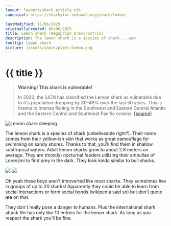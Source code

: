 ```yaml
---
layout: layouts/shark_article.njk
canonical: https://sharkyfur.nekoweb.org/shark/lemon/

lastModified: 11/06/2025
originallyCreated: 08/06/2025
title: Lemon shark (Negaprion brevirostris)
description: The lemon shark is a species of shark... wow
tooltip: Lemon shark
picture: /assets/shark/pixel/lemon.png
---
```


# {{ title }}

<blockquote class="warning-bq">
    <strong>Warning! This shark is vulnerable!</strong>
    <p>
        In 2020, the IUCN has classified the Lemon shark as vulnerable due to it's population dropping by 30–49% over the last 50 years. This is thanks to intense fishing in the Southwest and Eastern Central Atlantic and the Eastern Central and Southeast Pacific oceans. <a href="https://www.iucnredlist.org/species/39380/2915472" target="_blank">[source]</a>
    </p>
</blockquote>

![Lemon shark sleeping](/assets/shark/lemon/lemon_sleeping.jpg)

The lemon shark is a species of shark (unbeliveable right?). Their name comes from their yellow-ish skin that works as great camouflage for swimming on sandy shores. Thanks to that, you'll find them in shallow subtropical waters. Adult lemon sharks grow to about 2.8 meters on average. They are (mostly) nocturnal feeders utilizing their ampullae of Lorenzini to find prey in the dark. They look kinda similar to bull sharks.

<div class="images-section">
    <img src="/assets/shark/lemon/lemon_swimming.jpg">
    <img src="/assets/shark/lemon/lemon.jpg">
</div>

Oh yeah these boys aren't introverted like most sharks. They sometimes live in groups of up to 20 sharks! Apparently they could be able to learn from social interactions or form social bonds (wikipedia said so) but don't quote **me** on that.

They don't really pose a danger to humans. Plus the international shark attack file has only like 10 entries for the lemon shark. As long as you respect the shark you'll be fine.
